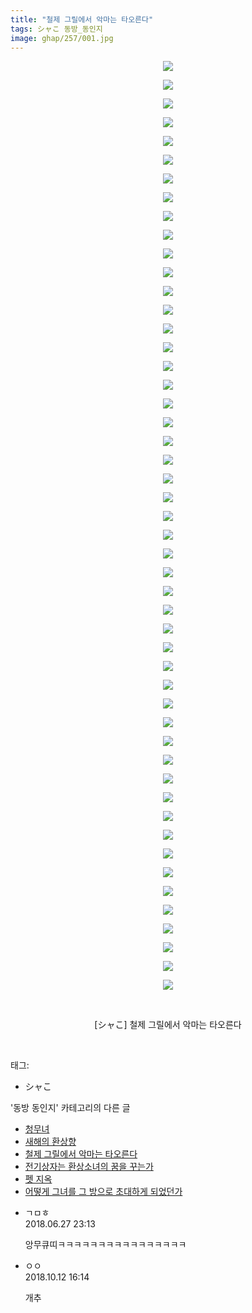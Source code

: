 ```yaml
---
title: "철제 그릴에서 악마는 타오른다"
tags: シャこ 동방_동인지
image: ghap/257/001.jpg
---
```

<div class="article">
<p style="text-align: center; clear: none; float: none;"><img src="{{ site.nasurl }}/ghap/257/001.jpg"/></p>
<p style="text-align: center; clear: none; float: none;"><img src="{{ site.nasurl }}/ghap/257/002.jpg"/></p>
<p style="text-align: center; clear: none; float: none;"><img src="{{ site.nasurl }}/ghap/257/003.jpg"/></p>
<p style="text-align: center; clear: none; float: none;"><img src="{{ site.nasurl }}/ghap/257/004.jpg"/></p>
<p style="text-align: center; clear: none; float: none;"><img src="{{ site.nasurl }}/ghap/257/005.jpg"/></p>
<p style="text-align: center; clear: none; float: none;"><img src="{{ site.nasurl }}/ghap/257/006.jpg"/></p>
<p style="text-align: center; clear: none; float: none;"><img src="{{ site.nasurl }}/ghap/257/007.jpg"/></p>
<p style="text-align: center; clear: none; float: none;"><img src="{{ site.nasurl }}/ghap/257/008.jpg"/></p>
<p style="text-align: center; clear: none; float: none;"><img src="{{ site.nasurl }}/ghap/257/009.jpg"/></p>
<p style="text-align: center; clear: none; float: none;"><img src="{{ site.nasurl }}/ghap/257/010.jpg"/></p>
<p style="text-align: center; clear: none; float: none;"><img src="{{ site.nasurl }}/ghap/257/011.jpg"/></p>
<p style="text-align: center; clear: none; float: none;"><img src="{{ site.nasurl }}/ghap/257/012.jpg"/></p>
<p style="text-align: center; clear: none; float: none;"><img src="{{ site.nasurl }}/ghap/257/013.jpg"/></p>
<p style="text-align: center; clear: none; float: none;"><img src="{{ site.nasurl }}/ghap/257/014.jpg"/></p>
<p style="text-align: center; clear: none; float: none;"><img src="{{ site.nasurl }}/ghap/257/015.jpg"/></p>
<p style="text-align: center; clear: none; float: none;"><img src="{{ site.nasurl }}/ghap/257/016.jpg"/></p>
<p style="text-align: center; clear: none; float: none;"><img src="{{ site.nasurl }}/ghap/257/017.jpg"/></p>
<p style="text-align: center; clear: none; float: none;"><img src="{{ site.nasurl }}/ghap/257/018.jpg"/></p>
<p style="text-align: center; clear: none; float: none;"><img src="{{ site.nasurl }}/ghap/257/019.jpg"/></p>
<p style="text-align: center; clear: none; float: none;"><img src="{{ site.nasurl }}/ghap/257/020.jpg"/></p>
<p style="text-align: center; clear: none; float: none;"><img src="{{ site.nasurl }}/ghap/257/021.jpg"/></p>
<p style="text-align: center; clear: none; float: none;"><img src="{{ site.nasurl }}/ghap/257/022.jpg"/></p>
<p style="text-align: center; clear: none; float: none;"><img src="{{ site.nasurl }}/ghap/257/023.jpg"/></p>
<p style="text-align: center; clear: none; float: none;"><img src="{{ site.nasurl }}/ghap/257/024.jpg"/></p>
<p style="text-align: center; clear: none; float: none;"><img src="{{ site.nasurl }}/ghap/257/025.jpg"/></p>
<p style="text-align: center; clear: none; float: none;"><img src="{{ site.nasurl }}/ghap/257/026.jpg"/></p>
<p style="text-align: center; clear: none; float: none;"><img src="{{ site.nasurl }}/ghap/257/027.jpg"/></p>
<p style="text-align: center; clear: none; float: none;"><img src="{{ site.nasurl }}/ghap/257/028.jpg"/></p>
<p style="text-align: center; clear: none; float: none;"><img src="{{ site.nasurl }}/ghap/257/029.jpg"/></p>
<p style="text-align: center; clear: none; float: none;"><img src="{{ site.nasurl }}/ghap/257/030.jpg"/></p>
<p style="text-align: center; clear: none; float: none;"><img src="{{ site.nasurl }}/ghap/257/031.jpg"/></p>
<p style="text-align: center; clear: none; float: none;"><img src="{{ site.nasurl }}/ghap/257/032.jpg"/></p>
<p style="text-align: center; clear: none; float: none;"><img src="{{ site.nasurl }}/ghap/257/033.jpg"/></p>
<p style="text-align: center; clear: none; float: none;"><img src="{{ site.nasurl }}/ghap/257/034.jpg"/></p>
<p style="text-align: center; clear: none; float: none;"><img src="{{ site.nasurl }}/ghap/257/035.jpg"/></p>
<p style="text-align: center; clear: none; float: none;"><img src="{{ site.nasurl }}/ghap/257/036.jpg"/></p>
<p style="text-align: center; clear: none; float: none;"><img src="{{ site.nasurl }}/ghap/257/037.jpg"/></p>
<p style="text-align: center; clear: none; float: none;"><img src="{{ site.nasurl }}/ghap/257/038.jpg"/></p>
<p style="text-align: center; clear: none; float: none;"><img src="{{ site.nasurl }}/ghap/257/039.jpg"/></p>
<p style="text-align: center; clear: none; float: none;"><img src="{{ site.nasurl }}/ghap/257/040.jpg"/></p>
<p style="text-align: center; clear: none; float: none;"><img src="{{ site.nasurl }}/ghap/257/041.jpg"/></p>
<p style="text-align: center; clear: none; float: none;"><img src="{{ site.nasurl }}/ghap/257/042.jpg"/></p>
<p style="text-align: center; clear: none; float: none;"><img src="{{ site.nasurl }}/ghap/257/043.jpg"/></p>
<p style="text-align: center; clear: none; float: none;"><img src="{{ site.nasurl }}/ghap/257/044.jpg"/></p>
<p style="text-align: center; clear: none; float: none;"><img src="{{ site.nasurl }}/ghap/257/045.jpg"/></p>
<p style="text-align: center; clear: none; float: none;"><img src="{{ site.nasurl }}/ghap/257/046.jpg"/></p>
<p style="text-align: center; clear: none; float: none;"><img src="{{ site.nasurl }}/ghap/257/047.jpg"/></p>
<p style="text-align: center; clear: none; float: none;"><img src="{{ site.nasurl }}/ghap/257/048.jpg"/></p>
<p style="text-align: center; clear: none; float: none;"><img src="{{ site.nasurl }}/ghap/257/049.jpg"/></p>
<p style="text-align: center; clear: none; float: none;"><img src="{{ site.nasurl }}/ghap/257/050.jpg"/></p>
<p style="text-align: center; clear: none; float: none;"><br/></p>
<p style="text-align: center; clear: none; float: none;">[シャこ] 철제 그릴에서 악마는 타오른다</p>
<p><br/></p>
</div><div class="tagTrail">
<p>태그: </p>
<ul>
<li>シャこ</li>
</ul>
</div><div class="another">
<p>'동방 동인지' 카테고리의 다른 글</p>
<ul>
<li><a href="/2016-06-19-ghap_259">청무녀</a></li>
<li><a href="/2016-06-19-ghap_258">새해의 환상향</a></li>
<li><a href="/2016-06-19-ghap_257">철제 그릴에서 악마는 타오른다</a></li>
<li><a href="/2016-06-19-ghap_256">전기상자는 환상소녀의 꿈을 꾸는가</a></li>
<li><a href="/2016-06-19-ghap_255">펫 지옥</a></li>
<li><a href="/2016-06-19-ghap_254">어떻게 그녀를 그 방으로 초대하게 되었던가</a></li>
</ul>
</div><div class="cb_module cb_fluid">
<div class="cb_wrt cb_profile">
<div class="comment">
<ul>
<li class="cb_thumb_off" id="comment15277676">
<div class="cb_comment_area">
<div class="cb_info_area">
<div class="cb_section">
<span class="cb_nick_name">ㄱㅁㅎ</span>
</div>
<div class="cb_section">
<span class="cb_date">2018.06.27 23:13 </span>
</div>
</div>
<div class="cb_dsc_comment">
<p class="cb_dsc">
											앙무큐띠ㅋㅋㅋㅋㅋㅋㅋㅋㅋㅋㅋㅋㅋㅋㅋㅋ
										</p>
</div>
</div></li>
<li class="cb_thumb_off" id="comment15353259">
<div class="cb_comment_area">
<div class="cb_info_area">
<div class="cb_section">
<span class="cb_nick_name">ㅇㅇ</span>
</div>
<div class="cb_section">
<span class="cb_date">2018.10.12 16:14 </span>
</div>
</div>
<div class="cb_dsc_comment">
<p class="cb_dsc">
											개추
										</p>
</div>
</div></li>
</ul>
</div>
</div><!-- commentList close -->
</div>